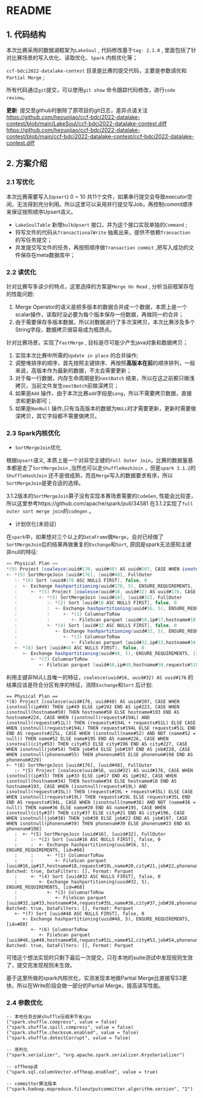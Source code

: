 # README

## 1. 代码结构

本次比赛采用的数据湖框架为`LakeSoul` , 代码修改基于`tag: 2.1.0` , 里面包括了针对比赛场景的写入优化、读取优化、`Spark` 内核优化等；

`ccf-bdci2022-datalake-contest` 目录是比赛的提交代码，主要是参数调优和`Partial Merge` ;


所有代码通过`git`提交，可以使用`git show` 命令跟踪代码修改，进行`code review`。

**更新**:
提交至github时删除了原项目的git日志，差异点请关注
https://github.com/hezuojiao/ccf-bdci2022-datalake-contest/blob/main/LakeSoul/ccf-bdci2022-datalake-contest.diff
https://github.com/hezuojiao/ccf-bdci2022-datalake-contest/blob/main/ccf-bdci2022-datalake-contest/ccf-bdci2022-datalake-contest.diff

## 2. 方案介绍

### 2.1 写优化

本次比赛需要写入(`Upsert`) 0 ~ 10 共11个文件，如果串行提交会导致executor空闲，无法得到充分利用。所以这里可以采用并行提交写Job，再控制commit顺序来保证按照顺序Upsert语义。

- `LakeSoulTable` 新增`bulkUpsert` 接口，并为这个接口实现单独的`Command` ;
- 将写文件的代码从`TransactionalWrite` 抽离出来，提供不依赖`Transaction` 的写任务提交；
- 并发提交写文件的任务，再按照顺序做`Transaction commit` ,把写入成功的文件保存在meta数据库中；



### 2.2 读优化

针对比赛写多读少的特点，这里选择的方案是`Merge On Read` , 分析当前框架存在的性能问题:

1. Merge Operator的语义是把多版本的数据合并成一个数据，本质上是一个scalar操作，读取时没必要为每个版本保存一份数据，再做同一的合并；
2. 由于需要保存多版本数据，所以对数据进行了多次深拷贝，本次比赛涉及多个String字段，数据拷贝很容易成为瓶颈点。



针对比赛场景，实现了`FastMerge` , 目标是尽可能少产生java对象和数据拷贝；

1. 实现本次比赛中所需的`Update in place` 的合并操作;
2. 调整堆排序的顺序，首先按照主键排序、再按照**高版本在前**的顺序排列，一般来说，高版本作为最新的数据，不太会需要更新；
3. 对于每一行数据，内存生命周期是到`nextBatch` 结束，所以在这之前都只做浅拷贝，当前文件发生`nextBatch`前做深拷贝；
4. 如果是`Add` 操作，由于本次比赛`add`字段是`Long`，所以不需要拷贝数据，直接求和更新即可；
5. 如果是`NonNull` 操作,只有当高版本的数据为`NULL`时才需要更新，更新时需要做深拷贝，其它字段都不需要做拷贝。



### 2.3 Spark内核优化

- `SortMergeJoin`优化

根据`Upsert`语义, 本质上是一个对非空主键的`Full Outer Join`，比赛的数据量基本都是走了`SortMergeJoin` ,当然也可以走`ShuffleHashJoin` ，但是`spark 3.1.2`的`ShuffleHashJoin` 还不是很成熟，而且`Merge`写入的数据要求有序，所以`SortMergeJoin`是更合适的选择。

3.1.2版本的`SortMergeJoin`算子没有实现本赛场景需要的`CodeGen`, 性能会比较差，所以这里参考https://github.com/apache/spark/pull/34581 在3.1.2实现了`full outer sort merge join`的`codegen` 。



- 计划优化(未验证)

在`spark`中，如果想对三个以上的`DataFrame`做`Merge`，会对已经做了`SortMergeJoin`后的结果再做重复的`Exchange`和`Sort`, 原因是spark无法感知主键非null的特征:

```scala
== Physical Plan ==
*(9) Project [coalesce(uuid#176, uuid#48) AS uuid#207, CASE WHEN isnotnull(ip#49) THEN ip#49 ELSE ip#192 END AS ip#223, CASE WHEN isnotnull(hostname#50) THEN hostname#50 ELSE hostname#193 END AS hostname#224, CASE WHEN (isnotnull(requests#194L) AND isnotnull(requests#51L)) THEN (requests#194L + requests#51L) ELSE CASE WHEN isnotnull(requests#194L) THEN requests#194L ELSE requests#51L END END AS requests#225L, CASE WHEN (isnotnull(name#52) AND NOT (name#52 = null)) THEN name#52 ELSE name#195 END AS name#226, CASE WHEN isnotnull(city#53) THEN city#53 ELSE city#196 END AS city#227, CASE WHEN isnotnull(job#54) THEN job#54 ELSE job#197 END AS job#228, CASE WHEN isnotnull(phonenum#55) THEN phonenum#55 ELSE phonenum#198 END AS phonenum#229]
+- *(9) SortMergeJoin [uuid#176], [uuid#48], FullOuter
   :- *(6) Sort [uuid#176 ASC NULLS FIRST], false, 0
   :  +- Exchange hashpartitioning(uuid#176, 5), ENSURE_REQUIREMENTS, [id=#76]
   :     +- *(5) Project [coalesce(uuid#16, uuid#32) AS uuid#176, CASE WHEN isnotnull(ip#33) THEN ip#33 ELSE ip#17 END AS ip#192, CASE WHEN isnotnull(hostname#34) THEN hostname#34 ELSE hostname#18 END AS hostname#193, CASE WHEN (isnotnull(requests#19L) AND isnotnull(requests#35L)) THEN (requests#19L + requests#35L) ELSE CASE WHEN isnotnull(requests#19L) THEN requests#19L ELSE requests#35L END END AS requests#194L, CASE WHEN (isnotnull(name#36) AND NOT (name#36 = null)) THEN name#36 ELSE name#20 END AS name#195, CASE WHEN isnotnull(city#37) THEN city#37 ELSE city#21 END AS city#196, CASE WHEN isnotnull(job#38) THEN job#38 ELSE job#22 END AS job#197, CASE WHEN isnotnull(phonenum#39) THEN phonenum#39 ELSE phonenum#23 END AS phonenum#198]
   :        +- *(5) SortMergeJoin [uuid#16], [uuid#32], FullOuter
   :           :- *(2) Sort [uuid#16 ASC NULLS FIRST], false, 0
   :           :  +- Exchange hashpartitioning(uuid#16, 5), ENSURE_REQUIREMENTS, [id=#60]
   :           :     +- *(1) ColumnarToRow
   :           :        +- FileScan parquet [uuid#16,ip#17,hostname#18,requests#19L,name#20,city#21,job#22,phonenum#23] Batched: true, DataFilters: [], Format: Parquet
   :           +- *(4) Sort [uuid#32 ASC NULLS FIRST], false, 0
   :              +- Exchange hashpartitioning(uuid#32, 5), ENSURE_REQUIREMENTS, [id=#68]
   :                 +- *(3) ColumnarToRow
   :                    +- FileScan parquet [uuid#32,ip#33,hostname#34,requests#35L,name#36,city#37,job#38,phonenum#39] Batched: true, DataFilters: [], Format: Parquet
   +- *(8) Sort [uuid#48 ASC NULLS FIRST], false, 0
      +- Exchange hashpartitioning(uuid#48, 5), ENSURE_REQUIREMENTS, [id=#84]
         +- *(7) ColumnarToRow
            +- FileScan parquet [uuid#48,ip#49,hostname#50,requests#51L,name#52,city#53,job#54,phonenum#55] Batched: true, DataFilters: [], Format: Parquet

```

利用主键非NULL且唯一的特征，`coalesce(uuid#16, uuid#32) AS uuid#176` 的结果应该是符合分区有序的特征，消除`Exchange`和`Sort` 后计划:

```
== Physical Plan ==
*(8) Project [coalesce(uuid#176, uuid#48) AS uuid#207, CASE WHEN isnotnull(ip#49) THEN ip#49 ELSE ip#192 END AS ip#223, CASE WHEN isnotnull(hostname#50) THEN hostname#50 ELSE hostname#193 END AS hostname#224, CASE WHEN (isnotnull(requests#194L) AND isnotnull(requests#51L)) THEN (requests#194L + requests#51L) ELSE CASE WHEN isnotnull(requests#194L) THEN requests#194L ELSE requests#51L END END AS requests#225L, CASE WHEN (isnotnull(name#52) AND NOT (name#52 = null)) THEN name#52 ELSE name#195 END AS name#226, CASE WHEN isnotnull(city#53) THEN city#53 ELSE city#196 END AS city#227, CASE WHEN isnotnull(job#54) THEN job#54 ELSE job#197 END AS job#228, CASE WHEN isnotnull(phonenum#55) THEN phonenum#55 ELSE phonenum#198 END AS phonenum#229]
+- *(8) SortMergeJoin [uuid#176], [uuid#48], FullOuter
   :- *(5) Project [coalesce(uuid#16, uuid#32) AS uuid#176, CASE WHEN isnotnull(ip#33) THEN ip#33 ELSE ip#17 END AS ip#192, CASE WHEN isnotnull(hostname#34) THEN hostname#34 ELSE hostname#18 END AS hostname#193, CASE WHEN (isnotnull(requests#19L) AND isnotnull(requests#35L)) THEN (requests#19L + requests#35L) ELSE CASE WHEN isnotnull(requests#19L) THEN requests#19L ELSE requests#35L END END AS requests#194L, CASE WHEN (isnotnull(name#36) AND NOT (name#36 = null)) THEN name#36 ELSE name#20 END AS name#195, CASE WHEN isnotnull(city#37) THEN city#37 ELSE city#21 END AS city#196, CASE WHEN isnotnull(job#38) THEN job#38 ELSE job#22 END AS job#197, CASE WHEN isnotnull(phonenum#39) THEN phonenum#39 ELSE phonenum#23 END AS phonenum#198]
   :  +- *(5) SortMergeJoin [uuid#16], [uuid#32], FullOuter
   :     :- *(2) Sort [uuid#16 ASC NULLS FIRST], false, 0
   :     :  +- Exchange hashpartitioning(uuid#16, 5), ENSURE_REQUIREMENTS, [id=#60]
   :     :     +- *(1) ColumnarToRow
   :     :        +- FileScan parquet [uuid#16,ip#17,hostname#18,requests#19L,name#20,city#21,job#22,phonenum#23] Batched: true, DataFilters: [], Format: Parquet
   :     +- *(4) Sort [uuid#32 ASC NULLS FIRST], false, 0
   :        +- Exchange hashpartitioning(uuid#32, 5), ENSURE_REQUIREMENTS, [id=#68]
   :           +- *(3) ColumnarToRow
   :              +- FileScan parquet [uuid#32,ip#33,hostname#34,requests#35L,name#36,city#37,job#38,phonenum#39] Batched: true, DataFilters: [], Format: Parquet
   +- *(7) Sort [uuid#48 ASC NULLS FIRST], false, 0
      +- Exchange hashpartitioning(uuid#48, 5), ENSURE_REQUIREMENTS, [id=#80]
         +- *(6) ColumnarToRow
            +- FileScan parquet [uuid#48,ip#49,hostname#50,requests#51L,name#52,city#53,job#54,phonenum#55] Batched: true, DataFilters: [], Format: Parquet
```

可惜这个想法实现时只剩下最后一次提交，只在本地的suite测试中发现规则生效了，提交完发现规则未生效。



基于这里所做的spark内核优化，实测发现本地做Partial Merge比直接写S3更快，所以在Write阶段会做一部分的Partial Merge，提高读写性能。



### 2.4 参数优化

```
-- 本地任务去掉shuffle压缩来节省cpu
("spark.shuffle.compress", value = false)
("spark.shuffle.spill.compress", value = false)
("spark.shuffle.checksum.enabled", value = false)
("spark.shuffle.detectCorrupt", value = false)

-- 序列化
("spark.serializer", "org.apache.spark.serializer.KryoSerializer")

-- offheap读
("spark.sql.columnVector.offheap.enabled", value = true)

-- committer算法版本
("spark.hadoop.mapreduce.fileoutputcommitter.algorithm.version", "2")

```


